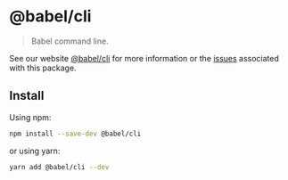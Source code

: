 # @babel/cli

> Babel command line.

See our website [@babel/cli](https://babeljs.io/docs/en/babel-cli) for more information or the [issues](https://github.com/babel/babel/issues?utf8=%E2%9C%93&q=is%3Aissue+label%3A%22pkg%3A%20cli%22+is%3Aopen) associated with this package.

## Install

Using npm:

```sh
npm install --save-dev @babel/cli
```

or using yarn:

```sh
yarn add @babel/cli --dev
```
